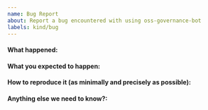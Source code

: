 ```yaml
---
name: Bug Report
about: Report a bug encountered with using oss-governance-bot
labels: kind/bug
---
```


<!-- 
Please use this template while reporting a bug and provide as much info as possible.

If the matter is security related, please disclose it privately via oss@birthday.dev
-->

#### What happened:

#### What you expected to happen:

#### How to reproduce it (as minimally and precisely as possible):

#### Anything else we need to know?:
